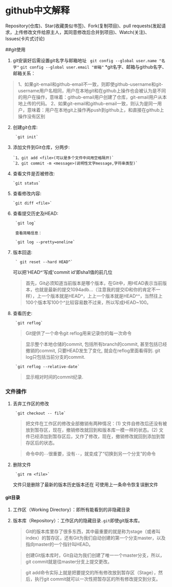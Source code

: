 # github中文解释
Repository(仓库)、Star(收藏类似书签)、Fork(复制项目)、pull requests(发起请求，上传修改文件给原主人，其同意修改后合并到项目)、Watch(关注)、Issues(卡片式讨论)

##git使用
1.  git安装好后需设置git名字与邮箱地址
` git config --global user.name "名字"`
`git config --global user.email "邮箱"`
*git名字、邮箱与github名字、邮箱关系：
> 1、如果git-email和github-email不一致，则即使github-username和git-username用户名相同，用户在本地git和在github上操作也会被认为是不同的用户在操作，意味着：github-email用户创建了仓库，git-email用户从本地上传的代码。
> 2、如果git-email和github-email一致，则认为是同一用户，意味着：用户在本地git上操作再push到github上，和直接在github上操作没有区别

2.  创建git仓库:

         `git init`

3.  添加文件到Git仓库，分两步:

        `1、git add <file>(可以是多个文件中间用空格隔开)`
        `2、git commit -m <message>(说明性文字message,字符串类型)`

4.  查看文件是否被修改:

        `git status`

5.  查看修改内容:

        `git diff <file>`

6. 查看提交历史及HEAD:

        `git log`

        查看简略信息：

        `git log --pretty=oneline`

7. 版本回退:

        ` git reset --hard HEAD^`

    可以把'HEAD^'写成'commit id'即sha1值的前几位

    > 首先，Git必须知道当前版本是哪个版本，在Git中，用HEAD表示当前版本，也就是最新的提交1094adb...（注意我的提交ID和你的肯定不一样），上一个版本就是HEAD^，上上一个版本就是HEAD^^，当然往上100个版本写100个^比较容易数不过来，所以写成HEAD~100。

8. 查看历史:

        `git reflog`

    > Git提供了一个命令git reflog用来记录你的每一次命令

    >显示整个本地仓储的commit, 包括所有branch的commit, 甚至包括已经撤销的commit, 只要HEAD发生了变化, 就会在reflog里面看得到. git log只包括当前分支的commit.

        `git reflog --relative-date`

    >显示相对时间的commit纪录.

### 文件操作

1. 丢弃工作区的修改

        `git checkout -- file`

    > 把文件在工作区的修改全部撤销有两种情况：(1) 文件自修改后还没有被放到暂存区，现在，撤销修改就回到和版本库一模一样的状态。(2) 文件已经添加到暂存区后，又作了修改，现在，撤销修改就回到添加到暂存区后的状态。

    > 命令中的`--`很重要，没有`--`，就变成了“切换到另一个分支”的命令
    
2. 删除文件

        `git rm <file>`

    文件只是删除了最新的版本历史版本还在
    可使用上一条命令恢复误删文件

#### git目录
1.  工作区（Working Directory）：即所有能看到的非隐藏目录
2.  版本库（Repository）：工作区内的隐藏目录`.git`即使git版本库。

    > Git的版本库里存了很多东西，其中最重要的就是称为stage（或者叫index）的暂存区，还有Git为我们自动创建的第一个分支master，以及指向master的一个指针叫HEAD。

    > 创建Git版本库时，Git自动为我们创建了唯一一个master分支，所以，git commit就是往master分支上提交更改。

    > git add命令实际上就是把要提交的所有修改放到暂存区（Stage），然后，执行git commit就可以一次性把暂存区的所有修改提交到分支。
